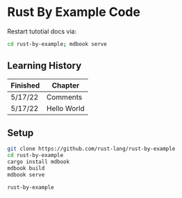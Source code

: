 # Rust By Example Code

Restart tutotial docs via:

```bash
cd rust-by-example; mdbook serve
```

## Learning History

| Finished | Chapter     |
| -------- | ----------- |
| 5/17/22  | Comments    |
| 5/17/22  | Hello World |

## Setup

```bash
git clone https://github.com/rust-lang/rust-by-example
cd rust-by-example
cargo install mdbook
mdbook build
mdbook serve
```

```title=".gitignore"
rust-by-example
```
